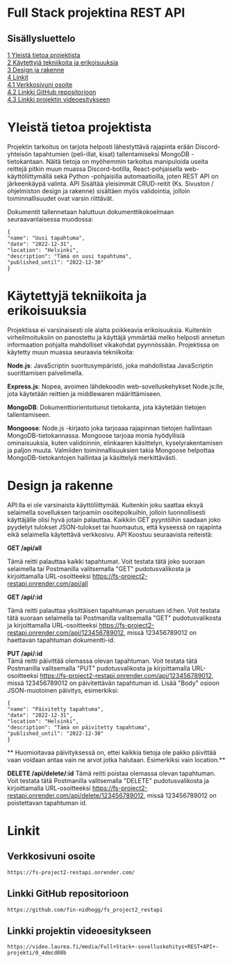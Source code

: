 # Full Stack projektina REST API

## Sisällysluettelo

[1 Yleistä tietoa projektista](#yleistä-tietoa-projektista)  
[2 Käytettyjä tekniikoita ja erikoisuuksia](#käytettyjä-tekniikoita-ja-erikoisuuksia)  
[3 Design ja rakenne](#design-ja-rakenne)  
[4 Linkit](#linkit)  
[4.1 Verkkosivuni osoite](#verkkosivuni-osoite)  
[4.2 Linkki GitHub repositorioon](#linkki-github-repositorioon)  
[4.3 Linkki projektin videoesitykseen](#linkki-projektin-videoesitykseen)

# Yleistä tietoa projektista

Projektin tarkoitus on tarjota helposti lähestyttävä rajapinta erään
Discord-yhteisön tapahtumien (peli-illat, kisat) tallentamiseksi MongoDB
-tietokantaan. Näitä tietoja on myöhemmin tarkoitus manipuloida useita
reittejä pitkin muun muassa Discord-botilla, React-pohjaisella
web-käyttöliittymällä sekä Python -pohjaisilla automaatioilla, joten
REST API on järkeenkäypä valinta. API Sisältää yleisimmät CRUD-reitit
(Ks. Sivuston / ohjelmiston design ja rakenne) sisältäen myös
validointia, jolloin toiminnallisuudet ovat varsin riittävät.

Dokumentit tallennetaan haluttuun dokumenttikokoelmaan seuraavanlaisessa
muodossa:

```
{
"name": "Uusi tapahtuma",
"date": "2022-12-31",
"location": "Helsinki",
"description": "Tämä on uusi tapahtuma",
"published_until": "2022-12-30"
}
```

# Käytettyjä tekniikoita ja erikoisuuksia

Projektissa ei varsinaisesti ole alalta poikkeavia erikoisuuksia.
Kuitenkin virheilmoituksiin on panostettu ja käyttäjä ymmärtää melko
helposti annetun informaation pohjalta mahdolliset vikakohdat
pyynnössään. Projektissa on käytetty muun muassa seuraavia tekniikoita:

**Node.js**: JavaScriptin suoritusympäristö, joka mahdollistaa
JavaScriptin suorittamisen palvelimella.

**Express.js**: Nopea, avoimen lähdekoodin web-sovelluskehykset
Node.js:lle, jota käytetään reittien ja middlewaren määrittämiseen.

**MongoDB**: Dokumenttiorientoitunut tietokanta, jota käytetään tietojen
tallentamiseen.

**Mongoose**: Node.js -kirjasto joka tarjoaaa rajapinnan tietojen
hallintaan MongoDB-tietokannassa. Mongoose tarjoaa monia hyödyllisiä
ominaisuuksia, kuten validoinnin, elinkaaren käsittelyn,
kyselyrakentamisen ja paljon muuta. Valmiiden toiminnallisuuksien takia
Mongoose helpottaa MongoDB-tietokantojen hallintaa ja käsittelyä
merkittävästi.

# Design ja rakenne

API:lla ei ole varsinaista käyttöliittymää. Kuitenkin joku saattaa eksyä
selaimella sovelluksen tarjoamiin osoitepolkuihin, jolloin
luonnollisesti käyttäjälle olisi hyvä jotain palauttaa. Kaikkiin GET
pyyntöihin saadaan joko pyydetyt tulokset JSON-tulokset tai huomautus,
että kyseessä on rajapinta eikä selaimella käytettävä verkkosivu. API
Koostuu seuraavista reiteistä:

**GET /api/all**

Tämä reitti palauttaa kaikki tapahtumat. Voit testata tätä joko suoraan
selaimella tai Postmanilla valitsemalla "GET" pudotusvalikosta ja
kirjoittamalla URL-osoitteeksi
https://fs-project2-restapi.onrender.com/api/all

**GET /api/:id**

Tämä reitti palauttaa yksittäisen tapahtuman perustuen id:hen. Voit
testata tätä suoraan selaimella tai Postmanilla valitsemalla "GET"
pudotusvalikosta ja kirjoittamalla URL-osoitteeksi
https://fs-project2-restapi.onrender.com/api/123456789012, missä
123456789012 on haettavan tapahtuman dokumentti-id.

**PUT /api/:id**  
Tämä reitti päivittää olemassa olevan tapahtuman. Voit testata tätä
Postmanilla valitsemalla "PUT" pudotusvalikosta ja kirjoittamalla
URL-osoitteeksi
https://fs-project2-restapi.onrender.com/api/123456789012, missä
123456789012 on päivitettävän tapahtuman id. Lisää "Body" osioon
JSON-muotoinen päivitys, esimerkiksi:

```
{
"name": "Päivitetty tapahtuma",
"date": "2022-12-31",
"location": "Helsinki",
"description": "Tämä on päivitetty tapahtuma",
"published_until": "2022-12-30"
}
```

** Huomioitavaa päivityksessä on, ettei kaikkia tietoja ole pakko
päivittää vaan voidaan antaa vain ne arvot jotka halutaan. Esimerkiksi
vain location.**

**DELETE /api/delete/:id**
Tämä reitti poistaa olemassa olevan tapahtuman. Voit testata tätä
Postmanilla valitsemalla "DELETE" pudotusvalikosta ja kirjoittamalla
URL-osoitteeksi
https://fs-project2-restapi.onrender.com/api/delete/123456789012, missä
123456789012 on poistettavan tapahtuman id.

# Linkit

## Verkkosivuni osoite

```
https://fs-project2-restapi.onrender.com/
```

## Linkki GitHub repositorioon

```
https://github.com/fin-nidhogg/fs_project2_restapi
```

## Linkki projektin videoesitykseen
```
https://video.laurea.fi/media/Full+Stack+-sovelluskehitys+REST+API+-projekti/0_4dmcd08b
```
